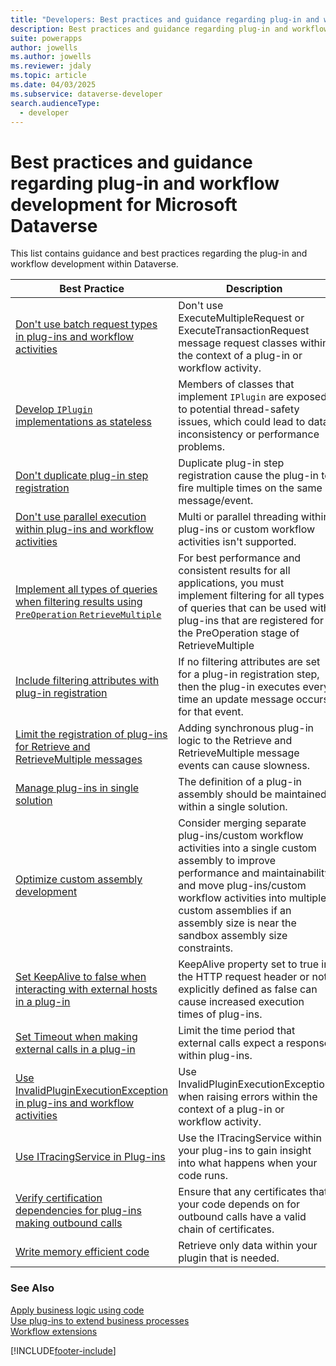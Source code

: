 ```yaml
---
title: "Developers: Best practices and guidance regarding plug-in and workflow development for Microsoft Dataverse | Microsoft Docs"
description: Best practices and guidance regarding plug-in and workflow development for developers of Microsoft Dataverse in Power Apps.
suite: powerapps
author: jowells
ms.author: jowells
ms.reviewer: jdaly
ms.topic: article
ms.date: 04/03/2025
ms.subservice: dataverse-developer
search.audienceType: 
  - developer
---
```

# Best practices and guidance regarding plug-in and workflow development for Microsoft Dataverse


This list contains guidance and best practices regarding the plug-in and workflow development within Dataverse.

|Best Practice  |Description  |
|---------|---------|
|[Don't use batch request types in plug-ins and workflow activities](avoid-batch-requests-plugin.md)|Don't use ExecuteMultipleRequest or ExecuteTransactionRequest message request classes within the context of a plug-in or workflow activity.|
|[Develop `IPlugin` implementations as stateless](develop-iplugin-implementations-stateless.md)     |Members of classes that implement `IPlugin` are exposed to potential thread-safety issues, which could lead to data inconsistency or performance problems.         |
|[Don't duplicate plug-in step registration](do-not-duplicate-plugin-step-registration.md)     |Duplicate plug-in step registration cause the plug-in to fire multiple times on the same message/event.         |
|[Don't use parallel execution within plug-ins and workflow activities](do-not-use-parallel-execution-in-plug-ins.md)|Multi or parallel threading within plug-ins or custom workflow activities isn't supported.|
|[Implement all types of queries when filtering results using `PreOperation` `RetrieveMultiple`](implement-all-types-of-queries-when-filtering-preoperation-retrievemultiple.md)|For best performance and consistent results for all applications, you must implement filtering for all types of queries that can be used with plug-ins that are registered for the PreOperation stage of RetrieveMultiple|
|[Include filtering attributes with plug-in registration](include-filtering-attributes-plugin-registration.md)     |If no filtering attributes are set for a plug-in registration step, then the plug-in executes every time an update message occurs for that event.         |
|[Limit the registration of plug-ins for Retrieve and RetrieveMultiple messages](limit-registration-plugins-retrieve-retrievemultiple.md)     |Adding synchronous plug-in logic to the Retrieve and RetrieveMultiple message events can cause slowness.         |
|[Manage plug-ins in single solution](manage-plug-ins-single-solution.md)|The definition of a plug-in assembly should be maintained within a single solution. |
|[Optimize custom assembly development](optimize-assembly-development.md)     |Consider merging separate plug-ins/custom workflow activities into a single custom assembly to improve performance and maintainability and move plug-ins/custom workflow activities into multiple custom assemblies if an assembly size is near the sandbox assembly size constraints.         |
|[Set KeepAlive to false when interacting with external hosts in a plug-in](set-keepalive-false-interacting-external-hosts-plugin.md)     |KeepAlive property set to true in the HTTP request header or not explicitly defined as false can cause increased execution times of plug-ins.         |
|[Set Timeout when making external calls in a plug-in](set-timeout-for-external-calls-from-plug-ins.md)     |Limit the time period that external calls expect a response within plug-ins.|
|[Use InvalidPluginExecutionException in plug-ins and workflow activities](use-invalidpluginexecutionexception-plugin-workflow-activities.md)     |Use InvalidPluginExecutionException when raising errors within the context of a plug-in or workflow activity.         |
|[Use ITracingService in Plug-ins](use-itracingservice-plugins.md)| Use the ITracingService within your plug-ins to gain insight into what happens when your code runs.|
|[Verify certification dependencies for plug-ins making outbound calls](verify-certification-dependencies.md)|Ensure that any certificates that your code depends on for outbound calls have a valid chain of certificates.|
|[Write memory efficient code](/troubleshoot/power-platform/dataverse/plug-in-execution/dataverse-plug-ins-errors#worker-process-reaches-the-memory-limit)|Retrieve only data within your plugin that is needed.|


### See Also

[Apply business logic using code](../../apply-business-logic-with-code.md)<br />
[Use plug-ins to extend business processes](../../plug-ins.md)<br />
[Workflow extensions](../../workflow/workflow-extensions.md)<br />


[!INCLUDE[footer-include](../../../../includes/footer-banner.md)]

